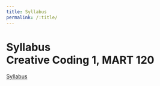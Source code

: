 ```yaml
---
title: Syllabus
permalink: /:title/
---
```



# Syllabus<br/>Creative Coding 1, MART 120



<a href="Syllabus.pdf>" target="_blank">Syllabus</a>
